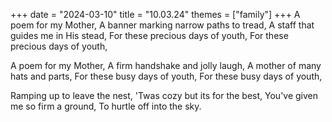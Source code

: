 +++
date = "2024-03-10"
title = "10.03.24"
themes = ["family"]
+++
A poem for my Mother,
A banner marking narrow paths to tread,
A staff that guides me in His stead,
For these precious days of youth,
For these precious days of youth,

A poem for my Mother,
A firm handshake and jolly laugh,
A mother of many hats and parts,
For these busy days of youth,
For these busy days of youth,

Ramping up to leave the nest,
'Twas cozy but its for the best,
You've given me so firm a ground,
To hurtle off into the sky.
